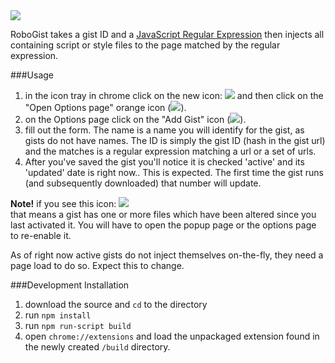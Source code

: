 <img src="http://i.imgur.com/4fV2tTL.png" />  

RoboGist takes a gist ID and a [JavaScript Regular Expression](https://developer.mozilla.org/en/docs/Web/JavaScript/Guide/Regular_Expressions) then injects all containing script or style files to the page matched by the regular expression.  

###Usage  
1) in the icon tray in chrome click on the new icon: <img src="http://i.imgur.com/so3GyX1.png" /> and then click on the "Open Options page" orange icon (<img src="http://i.imgur.com/Y9UWh4q.png" />).    
2) on the Options page click on the "Add Gist" icon (<img src="http://i.imgur.com/jNzg90i.png" />).  
3) fill out the form. The name is a name you will identify for the gist, as gists do not have names. The ID is simply the gist ID (hash in the gist url) and the matches is a regular expression matching a url or a set of urls.    
4) After you've saved the gist you'll notice it is checked 'active' and its 'updated' date is right now.. This is expected. The first time the gist runs (and subsequently downloaded) that number will update.   

**Note!** if you see this icon: <img src="http://i.imgur.com/Fs2WtqJ.png" />   
that means a gist has one or more files which have been altered since you last activated it. You will have to open the popup page or the options page to re-enable it.  
    
As of right now active gists do not inject themselves on-the-fly, they need a page load to do so. Expect this to change.    
    
###Development Installation  
1) download the source and `cd` to the directory    
2) run `npm install`    
3) run `npm run-script build`     
4) open `chrome://extensions` and load the unpackaged extension found in the newly created `/build` directory.     